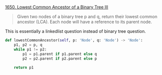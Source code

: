 [1650. Lowest Common Ancestor of a Binary Tree III](https://leetcode.com/problems/lowest-common-ancestor-of-a-binary-tree-iii)

> Given two nodes of a binary tree p and q, return their lowest common ancestor (LCA). Each node will have a reference to its parent node. 

This is essentially a linkedlist question instead of binary tree question.

```python
def lowestCommonAncestor(self, p: 'Node', q: 'Node') -> 'Node':
    p1, p2 = p, q
    while p1 != p2:
        p1 = p1.parent if p1.parent else q
        p2 = p2.parent if p2.parent else p
        
    return p1
```